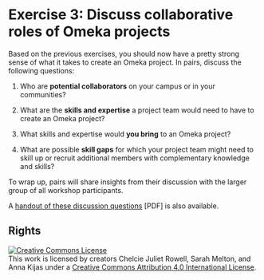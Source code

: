 # Exercise 3: Discuss collaborative roles of Omeka projects

Based on the previous exercises, you should now have a pretty strong sense of what it takes to create an Omeka project. In pairs, discuss the following questions:

1. Who are **potential collaborators** on your campus or in your communities?

2. What are the **skills and expertise** a project team would need to have to create an Omeka project?

3. What skills and expertise would **you bring** to an Omeka project?

4. What are possible **skill gaps** for which your project team might need to skill up or recruit additional members with complementary knowledge and skills?

To wrap up, pairs will share insights from their discussion with the larger group of all workshop participants.

A [handout of these discussion questions](https://github.com/BCDigSchol/DSIncubator2019/blob/master/_materials/3_Collections/docs/exercise-3.pdf) [PDF] is also available.

## Rights

<a rel="license" href="http://creativecommons.org/licenses/by/4.0/"><img alt="Creative Commons License" style="border-width:0" src="https://i.creativecommons.org/l/by/4.0/88x31.png" /></a><br />This work is licensed by creators Chelcie Juliet Rowell, Sarah Melton, and Anna Kijas under a <a rel="license" href="http://creativecommons.org/licenses/by/4.0/">Creative Commons Attribution 4.0 International License</a>.
